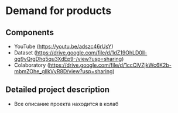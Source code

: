 # Demand for products

## Components
- YouTube (https://youtu.be/adszc46rUsY)
- Dataset (https://drive.google.com/file/d/1dZ19OhLD0ll-qg9vQrgDhq5qu3XdEp9-/view?usp=sharing)
- Colaboratory (https://drive.google.com/file/d/1ccCiVZjkWc6K2b-mbmZOhe_gIlkVyR8D/view?usp=sharing)

## Detailed project description
- Все описание проекта находится в колаб
